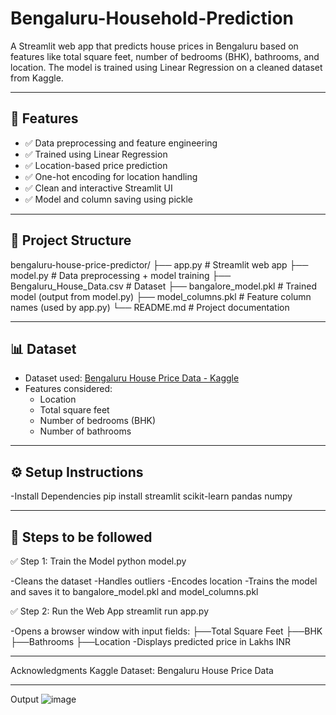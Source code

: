 # Bengaluru-Household-Prediction

A Streamlit web app that predicts house prices in Bengaluru based on features like total square feet, number of bedrooms (BHK), bathrooms, and location. The model is trained using Linear Regression on a cleaned dataset from Kaggle.

---

## 📌 Features

- ✅ Data preprocessing and feature engineering
- ✅ Trained using Linear Regression
- ✅ Location-based price prediction
- ✅ One-hot encoding for location handling
- ✅ Clean and interactive Streamlit UI
- ✅ Model and column saving using pickle

---

## 📁 Project Structure

bengaluru-house-price-predictor/
├── app.py # Streamlit web app
├── model.py # Data preprocessing + model training
├── Bengaluru_House_Data.csv # Dataset
├── bangalore_model.pkl # Trained model (output from model.py)
├── model_columns.pkl # Feature column names (used by app.py)
└── README.md # Project documentation

---

## 📊 Dataset

- Dataset used: [Bengaluru House Price Data - Kaggle](https://www.kaggle.com/datasets/amitabhajoy/bengaluru-house-price-data)
- Features considered:
  - Location
  - Total square feet
  - Number of bedrooms (BHK)
  - Number of bathrooms

---

## ⚙️ Setup Instructions

-Install Dependencies
    pip install streamlit scikit-learn pandas numpy

---
## 🔧 Steps to be followed
✅ Step 1: Train the Model
          python model.py
          
   -Cleans the dataset
   -Handles outliers
   -Encodes location
   -Trains the model and saves it to bangalore_model.pkl and model_columns.pkl

✅ Step 2: Run the Web App
          streamlit run app.py

  -Opens a browser window with input fields:
      ├──Total Square Feet
      ├──BHK
      ├──Bathrooms
      ├──Location
  -Displays predicted price in Lakhs INR

---

Acknowledgments
Kaggle Dataset: Bengaluru House Price Data

---

Output
![image](https://github.com/user-attachments/assets/fdddb9a0-df9d-4c61-bb25-56bc7db35cac)




